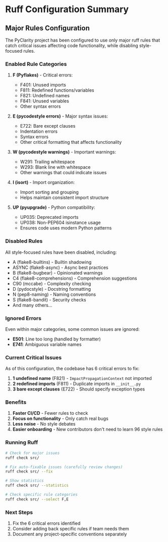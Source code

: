 # Ruff Configuration Summary

## Major Rules Configuration

The PyClarity project has been configured to use only major ruff rules that catch critical issues affecting code functionality, while disabling style-focused rules.

### Enabled Rule Categories

1. **F (Pyflakes)** - Critical errors:
   - F401: Unused imports
   - F811: Redefined functions/variables
   - F821: Undefined names
   - F841: Unused variables
   - Other syntax errors

2. **E (pycodestyle errors)** - Major syntax issues:
   - E722: Bare except clauses
   - Indentation errors
   - Syntax errors
   - Other critical formatting that affects functionality

3. **W (pycodestyle warnings)** - Important warnings:
   - W291: Trailing whitespace
   - W293: Blank line with whitespace
   - Other warnings that could indicate issues

4. **I (isort)** - Import organization:
   - Import sorting and grouping
   - Helps maintain consistent import structure

5. **UP (pyupgrade)** - Python compatibility:
   - UP035: Deprecated imports
   - UP038: Non-PEP604 isinstance usage
   - Ensures code uses modern Python patterns

### Disabled Rules

All style-focused rules have been disabled, including:
- A (flake8-builtins) - Builtin shadowing
- ASYNC (flake8-async) - Async best practices
- B (flake8-bugbear) - Opinionated warnings
- C4 (flake8-comprehensions) - Comprehension suggestions
- C90 (mccabe) - Complexity checking
- D (pydocstyle) - Docstring formatting
- N (pep8-naming) - Naming conventions
- S (flake8-bandit) - Security checks
- And many others...

### Ignored Errors

Even within major categories, some common issues are ignored:
- **E501**: Line too long (handled by formatter)
- **E741**: Ambiguous variable names

### Current Critical Issues

As of this configuration, the codebase has 6 critical errors to fix:
1. **1 undefined name** (F821) - `ImpactPropagationContext` not imported
2. **2 redefined imports** (F811) - Duplicate imports in `__init__.py`
3. **3 bare except clauses** (E722) - Should specify exception types

### Benefits

1. **Faster CI/CD** - Fewer rules to check
2. **Focus on functionality** - Only catch real bugs
3. **Less noise** - No style debates
4. **Easier onboarding** - New contributors don't need to learn 96 style rules

### Running Ruff

```bash
# Check for major issues
ruff check src/

# Fix auto-fixable issues (carefully review changes)
ruff check src/ --fix

# Show statistics
ruff check src/ --statistics

# Check specific rule categories
ruff check src/ --select F,E
```

### Next Steps

1. Fix the 6 critical errors identified
2. Consider adding back specific rules if team needs them
3. Document any project-specific conventions separately